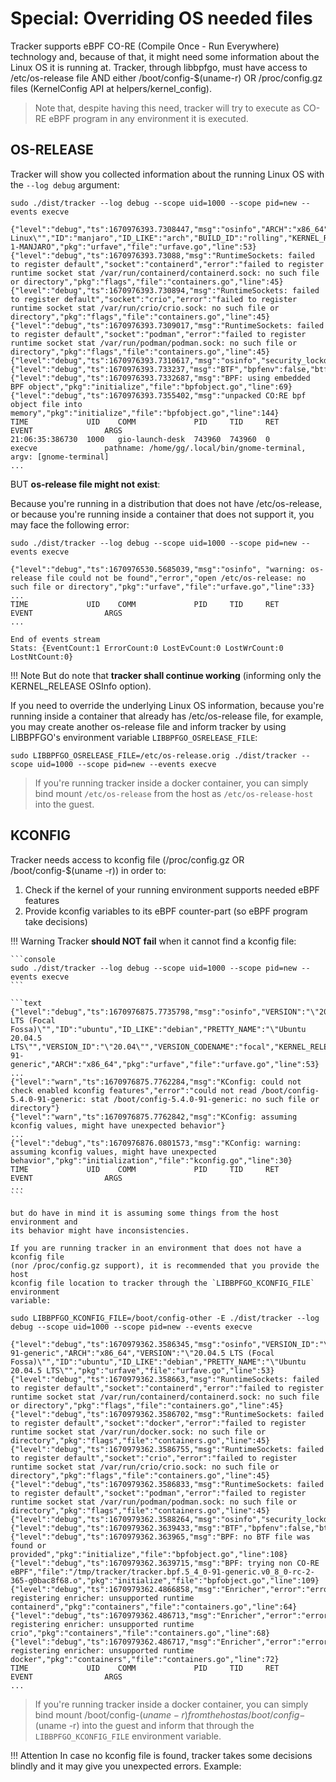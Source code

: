 # Special: Overriding OS needed files

Tracker supports eBPF CO-RE (Compile Once - Run Everywhere) technology and,
because of that, it might need some information about the Linux OS it is
running at. Tracker, through libbpfgo, must have access to /etc/os-release file
AND either /boot/config-$(uname-r) OR /proc/config.gz files (KernelConfig API
at helpers/kernel_config).

> Note that, despite having this need, tracker will try to execute as CO-RE eBPF
> program in any environment it is executed.

## OS-RELEASE

Tracker will show you collected information about the running Linux OS with the
`--log debug` argument:

```console
sudo ./dist/tracker --log debug --scope uid=1000 --scope pid=new --events execve
```

```text
{"level":"debug","ts":1670976393.7308447,"msg":"osinfo","ARCH":"x86_64","PRETTY_NAME":"\"Manjaro Linux\"","ID":"manjaro","ID_LIKE":"arch","BUILD_ID":"rolling","KERNEL_RELEASE":"5.15.81-1-MANJARO","pkg":"urfave","file":"urfave.go","line":53}
{"level":"debug","ts":1670976393.73088,"msg":"RuntimeSockets: failed to register default","socket":"containerd","error":"failed to register runtime socket stat /var/run/containerd/containerd.sock: no such file or directory","pkg":"flags","file":"containers.go","line":45}
{"level":"debug","ts":1670976393.730894,"msg":"RuntimeSockets: failed to register default","socket":"crio","error":"failed to register runtime socket stat /var/run/crio/crio.sock: no such file or directory","pkg":"flags","file":"containers.go","line":45}
{"level":"debug","ts":1670976393.7309017,"msg":"RuntimeSockets: failed to register default","socket":"podman","error":"failed to register runtime socket stat /var/run/podman/podman.sock: no such file or directory","pkg":"flags","file":"containers.go","line":45}
{"level":"debug","ts":1670976393.7310617,"msg":"osinfo","security_lockdown":"none","pkg":"urfave","file":"urfave.go","line":116}
{"level":"debug","ts":1670976393.733237,"msg":"BTF","bpfenv":false,"btfenv":false,"vmlinux":true,"pkg":"initialize","file":"bpfobject.go","line":40}
{"level":"debug","ts":1670976393.7332687,"msg":"BPF: using embedded BPF object","pkg":"initialize","file":"bpfobject.go","line":69}
{"level":"debug","ts":1670976393.7355402,"msg":"unpacked CO:RE bpf object file into memory","pkg":"initialize","file":"bpfobject.go","line":144}
TIME             UID    COMM             PID     TID     RET              EVENT                ARGS
21:06:35:386730  1000   gio-launch-desk  743960  743960  0                execve               pathname: /home/gg/.local/bin/gnome-terminal, argv: [gnome-terminal]
...
```

BUT **os-release file might not exist**:

Because you're running in a distribution that does not have /etc/os-release, or
because you're running inside a container that does not support it, you may
face the following error:

```console
sudo ./dist/tracker --log debug --scope uid=1000 --scope pid=new --events execve
```

```text
{"level":"debug","ts":1670976530.5685039,"msg":"osinfo", "warning: os-release file could not be found","error","open /etc/os-release: no such file or directory","pkg":"urfave","file":"urfave.go","line":33}
...
TIME             UID    COMM             PID     TID     RET              EVENT                ARGS
...

End of events stream
Stats: {EventCount:1 ErrorCount:0 LostEvCount:0 LostWrCount:0 LostNtCount:0}
```

!!! Note
    But do note that **tracker shall continue working** (informing only the
    KERNEL_RELEASE OSInfo option).

If you need to override the underlying Linux OS information, because you're
running inside a container that already has /etc/os-release file, for example,
you may create another os-release file and inform tracker by using
LIBBPFGO's environment variable `LIBBPFGO_OSRELEASE_FILE`:

```console
sudo LIBBPFGO_OSRELEASE_FILE=/etc/os-release.orig ./dist/tracker --scope uid=1000 --scope pid=new --events execve
```

> If you're running tracker inside a docker container, you can simply bind mount
> `/etc/os-release` from the host as `/etc/os-release-host` into the guest.

## KCONFIG

Tracker needs access to kconfig file (/proc/config.gz OR /boot/config-$(uname -r)) in order to:

1. Check if the kernel of your running environment supports needed eBPF features
2. Provide kconfig variables to its eBPF counter-part (so eBPF program take decisions)

!!! Warning
    Tracker **should NOT fail** when it cannot find a kconfig file:
    
    ```console
    sudo ./dist/tracker --log debug --scope uid=1000 --scope pid=new --events execve
    ```

    ```text
    {"level":"debug","ts":1670976875.7735798,"msg":"osinfo","VERSION":"\"20.04.5 LTS (Focal Fossa)\"","ID":"ubuntu","ID_LIKE":"debian","PRETTY_NAME":"\"Ubuntu 20.04.5 LTS\"","VERSION_ID":"\"20.04\"","VERSION_CODENAME":"focal","KERNEL_RELEASE":"5.4.0-91-generic","ARCH":"x86_64","pkg":"urfave","file":"urfave.go","line":53}
    ...
    {"level":"warn","ts":1670976875.7762284,"msg":"KConfig: could not check enabled kconfig features","error":"could not read /boot/config-5.4.0-91-generic: stat /boot/config-5.4.0-91-generic: no such file or directory"}
    {"level":"warn","ts":1670976875.7762842,"msg":"KConfig: assuming kconfig values, might have unexpected behavior"}
    ...
    {"level":"debug","ts":1670976876.0801573,"msg":"KConfig: warning: assuming kconfig values, might have unexpected behavior","pkg":"initialization","file":"kconfig.go","line":30}
    TIME             UID    COMM             PID     TID     RET              EVENT                ARGS
    ...
    ```
    
    but do have in mind it is assuming some things from the host environment and
    its behavior might have inconsistencies.
    
    If you are running tracker in an environment that does not have a kconfig file
    (nor /proc/config.gz support), it is recommended that you provide the host
    kconfig file location to tracker through the `LIBBPFGO_KCONFIG_FILE` environment
    variable:

```console
sudo LIBBPFGO_KCONFIG_FILE=/boot/config-other -E ./dist/tracker --log debug --scope uid=1000 --scope pid=new --events execve
```

```text
{"level":"debug","ts":1670979362.3586345,"msg":"osinfo","VERSION_ID":"\"20.04\"","VERSION_CODENAME":"focal","KERNEL_RELEASE":"5.4.0-91-generic","ARCH":"x86_64","VERSION":"\"20.04.5 LTS (Focal Fossa)\"","ID":"ubuntu","ID_LIKE":"debian","PRETTY_NAME":"\"Ubuntu 20.04.5 LTS\"","pkg":"urfave","file":"urfave.go","line":53}
{"level":"debug","ts":1670979362.358663,"msg":"RuntimeSockets: failed to register default","socket":"containerd","error":"failed to register runtime socket stat /var/run/containerd/containerd.sock: no such file or directory","pkg":"flags","file":"containers.go","line":45}
{"level":"debug","ts":1670979362.3586702,"msg":"RuntimeSockets: failed to register default","socket":"docker","error":"failed to register runtime socket stat /var/run/docker.sock: no such file or directory","pkg":"flags","file":"containers.go","line":45}
{"level":"debug","ts":1670979362.3586755,"msg":"RuntimeSockets: failed to register default","socket":"crio","error":"failed to register runtime socket stat /var/run/crio/crio.sock: no such file or directory","pkg":"flags","file":"containers.go","line":45}
{"level":"debug","ts":1670979362.3586833,"msg":"RuntimeSockets: failed to register default","socket":"podman","error":"failed to register runtime socket stat /var/run/podman/podman.sock: no such file or directory","pkg":"flags","file":"containers.go","line":45}
{"level":"debug","ts":1670979362.3588264,"msg":"osinfo","security_lockdown":"none","pkg":"urfave","file":"urfave.go","line":116}
{"level":"debug","ts":1670979362.3639433,"msg":"BTF","bpfenv":false,"btfenv":false,"vmlinux":false,"pkg":"initialize","file":"bpfobject.go","line":40}
{"level":"debug","ts":1670979362.363965,"msg":"BPF: no BTF file was found or provided","pkg":"initialize","file":"bpfobject.go","line":108}
{"level":"debug","ts":1670979362.3639715,"msg":"BPF: trying non CO-RE eBPF","file":"/tmp/tracker/tracker.bpf.5_4_0-91-generic.v0_8_0-rc-2-365-g0bac8f68.o","pkg":"initialize","file":"bpfobject.go","line":109}
{"level":"debug","ts":1670979362.4866858,"msg":"Enricher","error":"error registering enricher: unsupported runtime containerd","pkg":"containers","file":"containers.go","line":64}
{"level":"debug","ts":1670979362.486713,"msg":"Enricher","error":"error registering enricher: unsupported runtime crio","pkg":"containers","file":"containers.go","line":68}
{"level":"debug","ts":1670979362.486717,"msg":"Enricher","error":"error registering enricher: unsupported runtime docker","pkg":"containers","file":"containers.go","line":72}
TIME             UID    COMM             PID     TID     RET              EVENT                ARGS
...
```

> If you're running tracker inside a docker container, you can simply bind mount
> /boot/config-$(uname -r) from the host as /boot/config-$(uname -r) into the
> guest and inform that through the `LIBBPFGO_KCONFIG_FILE` environment
> variable.

!!! Attention
    In case no kconfig file is found, tracker takes some decisions blindly and
    it may give you unexpected errors. Example:
